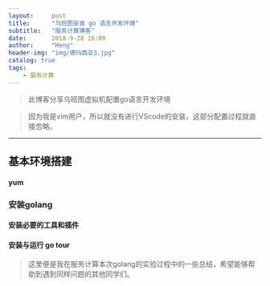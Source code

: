 ```yaml
---
layout:     post
title:      "乌班图安装 go 语言开发环境"
subtitle:   "服务计算博客"
date:       2018-9-28 16:00
author:     "Heng"
header-img: "img/德玛西亚3.jpg"
catalog: true
tags:
    - 服务计算
---
```


>此博客分享乌班图虚拟机配置go语言开发环境

>因为我是vim用户，所以就没有进行VScode的安装，这部分配置过程就直接忽略。

---
## 基本环境搭建

#### yum

### 安装golang



#### 安装必要的工具和插件
    

#### 安装与运行 go tour




>这里便是我在服务计算本次golang的实验过程中的一些总结，希望能够帮助到遇到同样问题的其他同学们。